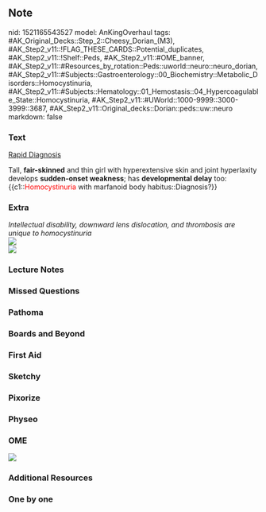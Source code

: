 ## Note
nid: 1521165543527
model: AnKingOverhaul
tags: #AK_Original_Decks::Step_2::Cheesy_Dorian_(M3), #AK_Step2_v11::!FLAG_THESE_CARDS::Potential_duplicates, #AK_Step2_v11::!Shelf::Peds, #AK_Step2_v11::#OME_banner, #AK_Step2_v11::#Resources_by_rotation::Peds::uworld::neuro::neuro_dorian, #AK_Step2_v11::#Subjects::Gastroenterology::00_Biochemistry::Metabolic_Disorders::Homocystinuria, #AK_Step2_v11::#Subjects::Hematology::01_Hemostasis::04_Hypercoagulable_State::Homocystinuria, #AK_Step2_v11::#UWorld::1000-9999::3000-3999::3687, #AK_Step2_v11::Original_decks::Dorian::peds::uw::neuro
markdown: false

### Text
<u style="">Rapid Diagnosis</u>
<div>
  Tall, <b>fair-skinned</b> and thin girl with hyperextensive skin
  and joint hyperlaxity develops <b>sudden-onset weakness</b>; has
  <b>developmental delay</b> too:
</div>
<div>
  {{c1::<font color="#FF0000" style="">Homocystinuria</font> with
  marfanoid body habitus::Diagnosis?}}
</div>

### Extra
<div>
  <i>Intellectual disability, downward lens dislocation, and
  thrombosis are unique to homocystinuria</i>
</div><i><img src="MarfanoidBodyHabitus.png"></i>
<div><img src="paste-21260088115848.jpg"></div>

### Lecture Notes


### Missed Questions


### Pathoma


### Boards and Beyond


### First Aid


### Sketchy


### Pixorize


### Physeo


### OME
<div class="ome-widget">
  <a href="https://onlinemeded.org?ref=anki"><img src=
  "_OME_AnkiFlashcards_General_4.png"></a>
</div>

### Additional Resources


### One by one

